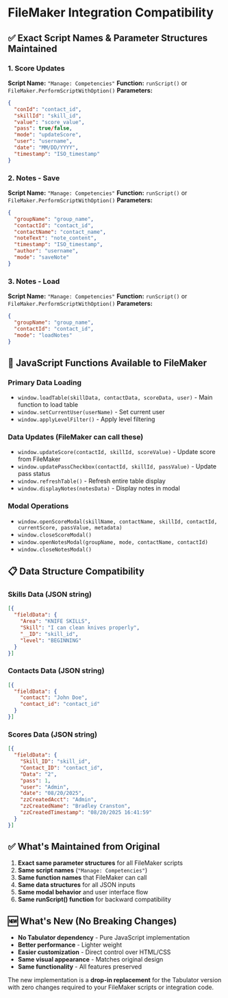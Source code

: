 # FileMaker Integration Compatibility

## ✅ Exact Script Names & Parameter Structures Maintained

### 1. **Score Updates**
**Script Name:** `"Manage: Competencies"`
**Function:** `runScript()` or `FileMaker.PerformScriptWithOption()`
**Parameters:**
```json
{
  "conId": "contact_id",
  "skillId": "skill_id", 
  "value": "score_value",
  "pass": true/false,
  "mode": "updateScore",
  "user": "username",
  "date": "MM/DD/YYYY",
  "timestamp": "ISO_timestamp"
}
```

### 2. **Notes - Save**
**Script Name:** `"Manage: Competencies"`
**Function:** `runScript()` or `FileMaker.PerformScriptWithOption()`
**Parameters:**
```json
{
  "groupName": "group_name",
  "contactId": "contact_id", 
  "contactName": "contact_name",
  "noteText": "note_content",
  "timestamp": "ISO_timestamp",
  "author": "username",
  "mode": "saveNote"
}
```

### 3. **Notes - Load**
**Script Name:** `"Manage: Competencies"`
**Function:** `runScript()` or `FileMaker.PerformScriptWithOption()`
**Parameters:**
```json
{
  "groupName": "group_name",
  "contactId": "contact_id",
  "mode": "loadNotes"
}
```

## 🔧 JavaScript Functions Available to FileMaker

### Primary Data Loading
- `window.loadTable(skillData, contactData, scoreData, user)` - Main function to load table
- `window.setCurrentUser(userName)` - Set current user
- `window.applyLevelFilter()` - Apply level filtering

### Data Updates (FileMaker can call these)
- `window.updateScore(contactId, skillId, scoreValue)` - Update score from FileMaker
- `window.updatePassCheckbox(contactId, skillId, passValue)` - Update pass status
- `window.refreshTable()` - Refresh entire table display
- `window.displayNotes(notesData)` - Display notes in modal

### Modal Operations
- `window.openScoreModal(skillName, contactName, skillId, contactId, currentScore, passValue, metadata)`
- `window.closeScoreModal()`
- `window.openNotesModal(groupName, mode, contactName, contactId)`
- `window.closeNotesModal()`

## 📋 Data Structure Compatibility

### Skills Data (JSON string)
```json
[{
  "fieldData": {
    "Area": "KNIFE SKILLS",
    "Skill": "I can clean knives properly", 
    "__ID": "skill_id",
    "level": "BEGINNING"
  }
}]
```

### Contacts Data (JSON string)
```json
[{
  "fieldData": {
    "contact": "John Doe",
    "contact_id": "contact_id"
  }
}]
```

### Scores Data (JSON string)
```json
[{
  "fieldData": {
    "Skill_ID": "skill_id",
    "Contact_ID": "contact_id", 
    "Data": "2", 
    "pass": 1,
    "user": "Admin",
    "date": "08/20/2025",
    "zzCreatedAcct": "Admin",
    "zzCreatedName": "Bradley Cranston",
    "zzCreatedTimestamp": "08/20/2025 16:41:59"
  }
}]
```

## ✅ What's Maintained from Original

1. **Exact same parameter structures** for all FileMaker scripts
2. **Same script names** (`"Manage: Competencies"`)
3. **Same function names** that FileMaker can call
4. **Same data structures** for all JSON inputs
5. **Same modal behavior** and user interface flow
6. **Same runScript() function** for backward compatibility

## 🆕 What's New (No Breaking Changes)

- **No Tabulator dependency** - Pure JavaScript implementation
- **Better performance** - Lighter weight
- **Easier customization** - Direct control over HTML/CSS
- **Same visual appearance** - Matches original design
- **Same functionality** - All features preserved

The new implementation is a **drop-in replacement** for the Tabulator version with zero changes required to your FileMaker scripts or integration code.
